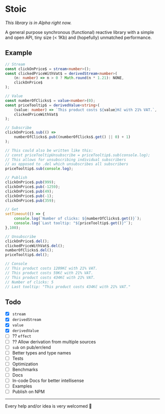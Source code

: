 # Stoic
_This library is in Alpha right now._

A general purpose synchronous (functional) reactive library with a simple and open API, tiny size (< 1Kb) and (hopefully) unmatched performance.

## Example
```typescript
// Stream
const clickOnPrice$ = stream<number>();
const clickedPriceWithVat$ = derivedStream<number>(
    (n: number) => n > 0 ? Math.round(n * 1.21): NONE,
    clickOnPrice$
);

// Value
const numberOfClicks$ = value<number>(0);
const priceTooltip$ = derivedValue<string>(
    (value: number) => `This product costs ${value}Kč with 21% VAT.`,
    clickedPriceWithVat$
);

// Subscribe
clickOnPrice$.sub(() =>
    numberOfClicks$.pub((numberOfClicks$.get() || 0) + 1)
);

// This could also be written like this:
// const priceTooltipUnsubscribe = priceTooltip$.sub(console.log);
// This allows for unsubscribing individual subscribers
// as opposed to .del which unsubscribes all subscribers
priceTooltip$.sub(console.log);

// Publish
clickOnPrice$.pub(999);
clickOnPrice$.pub(-1259);
clickOnPrice$.pub(49);
clickOnPrice$.pub(-1);
clickOnPrice$.pub(359);

// Get
setTimeout(() => {
    console.log(`Number of clicks: ${numberOfClicks$.get()}`);
    console.log(`Last tooltip: "${priceTooltip$.get()}"`);
},100);

// Unsubscribe
clickOnPrice$.del();
clickedPriceWithVat$.del();
numberOfClicks$.del();
priceTooltip$.del();

// Console
// This product costs 1209Kč with 21% VAT.
// This product costs 59Kč with 21% VAT.
// This product costs 434Kč with 21% VAT.
// Number of clicks: 5
// Last tooltip: "This product costs 434Kč with 21% VAT."
```

## Todo
- [X] `stream`
- [X] `derivedStream`
- [X] `value`
- [X] `derivedValue`
- [ ] ?? `effect`
- [ ] ?? Allow derivation from multiple sources
- [ ] `sub` on pub/err/end
- [ ] Better types and type names
- [ ] Tests
- [ ] Optimization
- [ ] Benchmarks
- [ ] Docs
- [ ] In-code Docs for better intellisense
- [ ] Examples
- [ ] Publish on NPM

___

Every help and/or idea is very welcomed 🙏